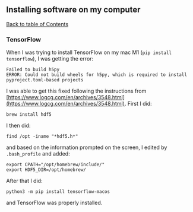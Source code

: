 ## Installing software on my computer
[Back to table of Contents](../README.md)

### TensorFlow

When I was trying to install TensorFlow on my mac M1 (```pip install tensorflow```), I was getting the error:

```
Failed to build h5py
ERROR: Could not build wheels for h5py, which is required to install pyproject.toml-based projects
```

I was able to get this fixed following the instructions from [https://www.logcg.com/en/archives/3548.html](https://www.logcg.com/en/archives/3548.html). First I did:

```
brew install hdf5
```

I then did:

```
find /opt -iname "*hdf5.h*"
```

and based on the information prompted on the screen, I edited by ```.bash_profile``` and added:

```
export CPATH="/opt/homebrew/include/"
export HDF5_DIR=/opt/homebrew/
```

After that I did:

```
python3 -m pip install tensorflow-macos
```

and TensorFlow was properly installed.
